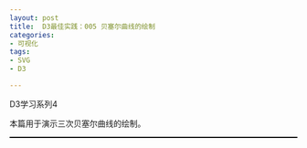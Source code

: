 ```yaml
---
layout: post
title:  D3最佳实践：005 贝塞尔曲线的绘制
categories:
- 可视化
tags:
- SVG
- D3

---
```


<script src="/media/js/d3.3.5.3.js" charset="utf-8"></script>


D3学习系列4

本篇用于演示三次贝塞尔曲线的绘制。


<div id="svg_curve1" style="border-style:solid; border-width:1px; border-color:#000"> </div>

<script type="text/javascript">

var svg = d3.select("#svg_curve1").append("svg").attr("width", 600).attr("height", 420).append("g").attr("background","#fff");
		var texts = svg.append("g");
		var points = svg.append("g");
		var lines = svg.append("g");
		var curve = svg.append("g");

		var drag = d3.behavior.drag().on("drag", dragmove);

		function dragmove(d) {
			this.setAttribute("cx", d3.event.x);
			this.setAttribute("cy", d3.event.y);
			l1[0][0].setAttribute("x1", p1[0][0].getAttribute("cx"));
			l1[0][0].setAttribute("y1", p1[0][0].getAttribute("cy"));
			l1[0][0].setAttribute("x2", p2[0][0].getAttribute("cx"));
			l1[0][0].setAttribute("y2", p2[0][0].getAttribute("cy"));

			l2[0][0].setAttribute("x1", p2[0][0].getAttribute("cx"));
			l2[0][0].setAttribute("y1", p2[0][0].getAttribute("cy"));
			l2[0][0].setAttribute("x2", p3[0][0].getAttribute("cx"));
			l2[0][0].setAttribute("y2", p3[0][0].getAttribute("cy"));

			l3[0][0].setAttribute("x1", p3[0][0].getAttribute("cx"));
			l3[0][0].setAttribute("y1", p3[0][0].getAttribute("cy"));
			l3[0][0].setAttribute("x2", p4[0][0].getAttribute("cx"));
			l3[0][0].setAttribute("y2", p4[0][0].getAttribute("cy"));
			c[0][0].setAttribute("d", "M" + p1[0][0].getAttribute("cx") + " " + p1[0][0].getAttribute("cy") + "C"
					+ p2[0][0].getAttribute("cx") + " " + p2[0][0].getAttribute("cy") + " "
					+ p3[0][0].getAttribute("cx") + " " + p3[0][0].getAttribute("cy") + ","
					+ p4[0][0].getAttribute("cx") + " " + p4[0][0].getAttribute("cy"));
			text[0][0].innerHTML = "M" + p1[0][0].getAttribute("cx") + " " + p1[0][0].getAttribute("cy") + "C"
			+ p2[0][0].getAttribute("cx") + " " + p2[0][0].getAttribute("cy") + " "
			+ p3[0][0].getAttribute("cx") + " " + p3[0][0].getAttribute("cy") + ","
			+ p4[0][0].getAttribute("cx") + " " + p4[0][0].getAttribute("cy");

		}
		var p1 = points.append("circle").attr("cx", 100).attr("cy", 100).attr("fill", "black").attr("r", 6).call(drag);
		var p2 = points.append("circle").attr("cx", 200).attr("cy", 200).attr("fill", "black").attr("r", 6).call(drag);
		var p3 = points.append("circle").attr("cx", 300).attr("cy", 300).attr("fill", "black").attr("r", 6).call(drag);
		var p4 = points.append("circle").attr("cx", 400).attr("cy", 400).attr("fill", "black").attr("r", 6).call(drag);

		var l1 = lines.append("line").attr("x1", 100).attr("y1", 100).attr("x2", 200).attr("y2", 200)
				.attr("stroke", "red");
		var l2 = lines.append("line").attr("x1", 200).attr("y1", 200).attr("x2", 300).attr("y2", 300)
				.attr("stroke", "red");
		var l3 = lines.append("line").attr("x1", 300).attr("y1", 300).attr("x2", 400).attr("y2", 400)
				.attr("stroke", "red");

		var c = curve.append("path").attr("d", "M" + p1[0][0].getAttribute("cx") + " " + p1[0][0].getAttribute("cy")
				+ "C" + p2[0][0].getAttribute("cx") + " " + p2[0][0].getAttribute("cy") + " "
				+ p3[0][0].getAttribute("cx") + " " + p3[0][0].getAttribute("cy") + "," + p4[0][0].getAttribute("cx")
				+ " " + p4[0][0].getAttribute("cy")).attr("stroke", "red").attr("fill","none");
		var text = texts.append("text").attr("x",200).attr("y",400).text("M" + p1[0][0].getAttribute("cx") + " " + p1[0][0].getAttribute("cy")
				+ "C" + p2[0][0].getAttribute("cx") + " " + p2[0][0].getAttribute("cy") + " "
				+ p3[0][0].getAttribute("cx") + " " + p3[0][0].getAttribute("cy") + "," + p4[0][0].getAttribute("cx")
				+ " " + p4[0][0].getAttribute("cy"))
</script>





    

	
	




	





